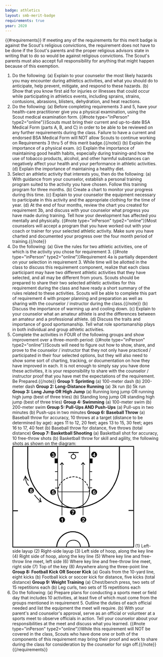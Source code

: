 ```yaml
---
badge: athletics
layout: smb-merit-badge
requirements: true
year: 2020
---
```


{{#requirements}}
If meeting any of the requirements for this merit badge is against the Scout's religious convictions, the requirement does not have to be done if the Scout's parents and the proper religious advisors state in writing that to do so would be against religious convictions. The Scout's parents must also accept full responsibility for anything that might happen because of this exemption.
1. Do the following:
    (a) Explain to your counselor the most likely hazards you may encounter during athletics activities, and what you should do to anticipate, help prevent, mitigate, and respond to these hazards.
    (b) Show that you know first aid for injuries or illnesses that could occur while participating in athletics events, including sprains, strains, contusions, abrasions, blisters, dehydration, and heat reactions.
2. Do the following:
    (a) Before completing requirements 3 and 5, have your health-care practitioner give you a physical examination, using the Scout medical examination form.
    {{#note type="inPerson" type2="online"}}Scouts must bring their current and up-to-date BSA Medical Form (parts A, B, and C) in order to be able to be reviewed on any further requirements during the class. Failure to have a current and endorsed BSA Medical Form will NOT allow Scouts to continue working on Requirements 3 thru 5 of this merit badge.{{/note}}
    (b) Explain the importance of a physical exam.
    (c) Explain the importance of maintaining good health habits, especially during training-and how the use of tobacco products, alcohol, and other harmful substances can negatively affect your health and your performance in athletic activities.
    (d) Explain the importance of maintaining a healthy diet.
3. Select an athletic activity that interests you, then do the following:
    (a) With guidance from your counselor, establish a personal training program suited to the activity you have chosen. Follow this training program for three months.
    (b) Create a chart to monitor your progress during this time.
    (c) Explain to your counselor the equipment necessary to participate in this activity and the appropriate clothing for the time of year.
    (d) At the end of four months, review the chart you created for requirement 3b, and discuss with your counselor what progress you have made during training. Tell how your development has affected you mentally and physically.
    {{#note type="inPerson" type2="online"}}Most counselors will accept a program that you have worked out with your coach or trainer for your selected athletic activity. Make sure you have charted and documented your progress over the four month period of training.{{/note}}
4. Do the following:
    (a) Give the rules for two athletic activities, one of which is the activity you chose for requirement 3.
        {{#note type="inPerson" type2="online"}}Requirement 4a is partially dependent on your selection in requirement 3. While time will be allotted in the class to discuss this requirement component, realize that each class participant may have two different athletic activities that they have selected, and all may be different from yours. Scouts should be prepared to share their two selected athletic activities for this requirement during the class and have ready a short summary of the rules related to these activities. Scouts will be able to complete this part of requirement 4 with proper planning and preparation as well as sharing with the counselor / instructor during the class.{{/note}}
    (b) Discuss the importance of warming up and cooling down.
    (c) Explain to your counselor what an amateur athlete is and the differences between an amateur and a professional athlete.
    (d) Discuss the traits and importance of good sportsmanship. Tell what role sportsmanship plays in both individual and group athletic activities.
5. Complete the activities in FOUR of the following groups and show improvement over a three-month period:
    {{#note type="inPerson" type2="online"}}Scouts will need to figure out how to show, share, and prove to the counselor / instructor that they not only have practiced / participated in their four selected options, but they will also need to show some sort of charting, tracking, or documentation on how they have improved in each. It is not enough to simply say you have done these activities, it is your responsibility to share with the counselor / instructor proof that you have met the expectations of the requirement. Be Prepared.{{/note}}
    **Group 1: Sprinting**
        (a) 100-meter dash
        (b) 200-meter dash
    **Group 2: Long-Distance Running**
        (a) 3k run
        (b) 5k run
    **Group 3: Long Jump OR High Jump**
        (a) Running long jump OR running high jump (best of three tries)
        (b) Standing long jump OR standing high jump (best of three tries)
    **Group 4: Swimming**
        (a) 100-meter swim
        (b) 200-meter swim
    **Group 5: Pull-Ups AND Push-Ups**
        (a) Pull-ups in two minutes
        (b) Push-ups in two minutes
    **Group 6: Baseball Throw**
        (a) Baseball throw for accuracy, 10 throws at a target (distance to be determined by age): ages 11 to 12, 20 feet; ages 13 to 15, 30 feet; ages 16 to 17, 40 feet
        (b) Baseball throw for distance, five throws (total distance)
    **Group 7: Basketball Shooting**
        (a) Basketball shot for accuracy, 10 free-throw shots
        (b) Basketball throw for skill and agility, the following shots as shown on the diagram: <img src="athletics-basketball-positions.gif" class="Maw(100%)" />
            (1) Left-side layup
            (2) Right-side layup
            (3) Left side of hoop, along the key line
            (4) Right side of hoop, along the key line
            (5) Where key line and free-throw line meet, left side
            (6) Where key line and free-throw line meet, right side
            (7) Top of the key
            (8) Anywhere along the three-point line
    **Group 8: Football Kick OR Soccer Kick**
        (a) Goals from the 10-yard line, eight kicks
        (b) Football kick or soccer kick for distance, five kicks (total distance)
    **Group 9: Weight Training**
        (a) Chest/bench press, two sets of 15 repetitions each
        (b) Leg curls, two sets of 15 repetitions each
6. Do the following:
    (a) Prepare plans for conducting a sports meet or field day that includes 10 activities, at least five of which must come from the groups mentioned in requirement 5. Outline the duties of each official needed and list the equipment the meet will require.
    (b) With your parent's and counselor's approval, serve as an official or volunteer at a sports meet to observe officials in action. Tell your counselor about your responsibilities at the meet and discuss what you learned.
    {{#note type="inPerson" type2="online"}}While this requirement will NOT be covered in the class, Scouts who have done one or both of the components of this requirement may bring their proof and work to share during the class for consideration by the counselor for sign off.{{/note}}
{{/requirements}}
